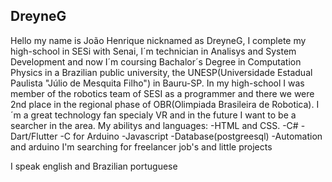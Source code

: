 ## DreyneG

Hello my name is João Henrique nicknamed as DreyneG, I complete my high-school in SESi with Senai, I´m technician in Analisys and System Development
and now I´m coursing Bachalor´s Degree in Computation Physics in a Brazilian public university, the UNESP(Universidade Estadual Paulista "Júlio de Mesquita Filho")
in Bauru-SP. In my high-school I was member of the robotics team of SESI as a programmer and there we were 2nd place in the regional phase of OBR(Olimpiada Brasileira de Robotica).
I´m a great technology fan specialy VR and in the future I want to be a searcher in the area.
My abilitys and languages: 
 -HTML and CSS.
 -C#
 -Dart/Flutter
 -C for Arduino
 -Javascript
 -Database(postgreesql)
 -Automation and arduino
I'm searching for freelancer job's and little projects

I speak english and Brazilian portuguese
